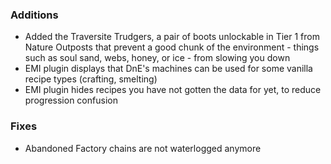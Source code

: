 ### Additions
- Added the Traversite Trudgers, a pair of boots unlockable in Tier 1 from Nature Outposts that prevent a good chunk of the environment - things such as soul sand, webs, honey, or ice - from slowing you down
- EMI plugin displays that DnE's machines can be used for some vanilla recipe types (crafting, smelting)
- EMI plugin hides recipes you have not gotten the data for yet, to reduce progression confusion

### Fixes
- Abandoned Factory chains are not waterlogged anymore